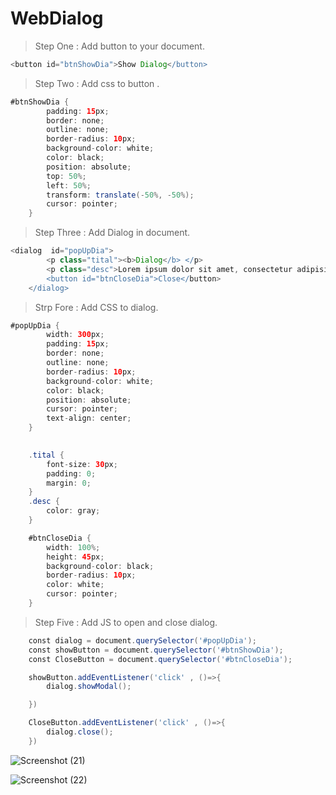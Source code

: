 # WebDialog

>Step One : Add button to your document.


```gradle
<button id="btnShowDia">Show Dialog</button>
```

>Step Two : Add css to button .


```gradle
#btnShowDia {
        padding: 15px;
        border: none;
        outline: none;
        border-radius: 10px;
        background-color: white;
        color: black;
        position: absolute;
        top: 50%;
        left: 50%;
        transform: translate(-50%, -50%);
        cursor: pointer;
    }
```

>Step Three : Add Dialog in document.


```gradle
<dialog  id="popUpDia">
        <p class="tital"><b>Dialog</b> </p>
        <p class="desc">Lorem ipsum dolor sit amet, consectetur adipisicing elit. Ea, sequi repellat commodi numquam porro vel. Aliquam commodi distinctio eius? Possimus quae perferendis numquam hic dolor, commodi deleniti enim accusamus aspernatur.</p>
        <button id="btnCloseDia">Close</button>
    </dialog>
```

>Strp Fore : Add CSS to dialog.


```gradle
#popUpDia {
        width: 300px;
        padding: 15px;
        border: none;
        outline: none;
        border-radius: 10px;
        background-color: white;
        color: black;
        position: absolute;
        cursor: pointer;
        text-align: center;
    }
  

    .tital {
        font-size: 30px;
        padding: 0;
        margin: 0;
    }
    .desc {
        color: gray;
    }

    #btnCloseDia {
        width: 100%;
        height: 45px;
        background-color: black;
        border-radius: 10px;
        color: white;
        cursor: pointer;
    }
```

>Step Five : Add JS to open and close dialog.


```gradle
    const dialog = document.querySelector('#popUpDia');
    const showButton = document.querySelector('#btnShowDia');
    const CloseButton = document.querySelector('#btnCloseDia');

    showButton.addEventListener('click' , ()=>{
        dialog.showModal();

    })

    CloseButton.addEventListener('click' , ()=>{
        dialog.close();
    })
```


![Screenshot (21)](https://user-images.githubusercontent.com/114288510/202205746-6939e0f4-a0d8-44af-a9be-3bc201cb453b.png)

![Screenshot (22)](https://user-images.githubusercontent.com/114288510/202205804-5bc8561f-065f-4b52-82db-e7413f860ea1.png)
